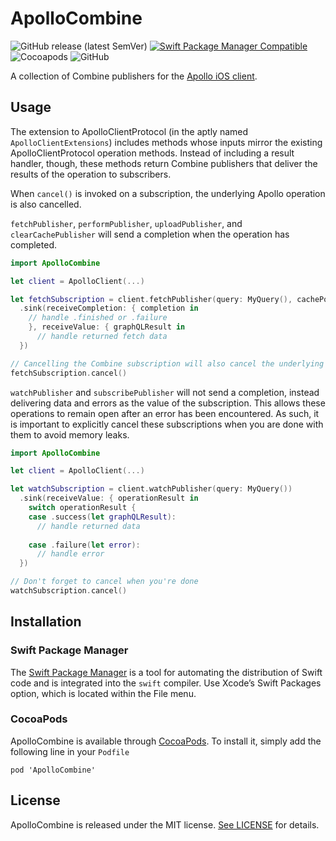 # ApolloCombine
![GitHub release (latest SemVer)](https://img.shields.io/github/v/release/joel-perry/ApolloCombine)
[![Swift Package Manager Compatible](https://img.shields.io/badge/SPM-compatible-brightgreen.svg)](https://swift.org/package-manager/)
![Cocoapods](https://img.shields.io/cocoapods/v/ApolloCombine)
![GitHub](https://img.shields.io/github/license/joel-perry/ApolloCombine)

A collection of Combine publishers for the [Apollo iOS client](https://github.com/apollographql/apollo-ios).

## Usage
The extension to ApolloClientProtocol (in the aptly named `ApolloClientExtensions`) includes methods whose inputs mirror the existing ApolloClientProtocol operation methods. Instead of including a result handler, though, these methods return Combine publishers that deliver the results of the operation to subscribers.

When `cancel()` is invoked on a subscription, the underlying Apollo operation is also cancelled.

`fetchPublisher`, `performPublisher`, `uploadPublisher`, and `clearCachePublisher` will send a completion when the operation has completed.

```swift
import ApolloCombine

let client = ApolloClient(...)

let fetchSubscription = client.fetchPublisher(query: MyQuery(), cachePolicy: .fetchIgnoringCacheData)
  .sink(receiveCompletion: { completion in
    // handle .finished or .failure 
    }, receiveValue: { graphQLResult in
      // handle returned fetch data      
  })

// Cancelling the Combine subscription will also cancel the underlying Apollo operation
fetchSubscription.cancel()

```

`watchPublisher` and `subscribePublisher` will not send a completion, instead delivering data and errors as the value of the subscription. This allows these operations to remain open after an error has been encountered. As such, it is important to explicitly cancel these subscriptions when you are done with them to avoid memory leaks.

```swift
import ApolloCombine

let client = ApolloClient(...)

let watchSubscription = client.watchPublisher(query: MyQuery())
  .sink(receiveValue: { operationResult in
    switch operationResult {
    case .success(let graphQLResult):
      // handle returned data
    	
    case .failure(let error): 
      // handle error     
  })

// Don't forget to cancel when you're done
watchSubscription.cancel()

```


## Installation
### Swift Package Manager
The [Swift Package Manager](https://swift.org/package-manager/) is a tool for automating the distribution of Swift code and is integrated into the `swift` compiler. Use Xcode’s Swift Packages option, which is located within the File menu.

### CocoaPods
ApolloCombine is available through [CocoaPods](https://cocoapods.org/). To install it, simply add the following line in your `Podfile`

```
pod 'ApolloCombine'
```

## License
ApolloCombine is released under the MIT license. [See LICENSE](LICENSE) for details.
